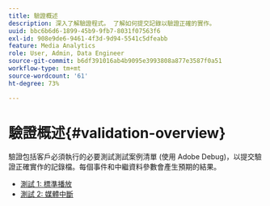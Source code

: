 ```yaml
---
title: 驗證概述
description: 深入了解驗證程式。 了解如何提交記錄以驗證正確的實作。
uuid: bbc6b6d6-1899-45b9-9fb7-8031f07563f6
exl-id: 908e9de6-9461-4f3d-9d94-5541c5dfeabb
feature: Media Analytics
role: User, Admin, Data Engineer
source-git-commit: b6df391016ab4b9095e3993808a877e3587f0a51
workflow-type: tm+mt
source-wordcount: '61'
ht-degree: 73%

---
```


# 驗證概述{#validation-overview}

驗證包括客戶必須執行的必要測試測試案例清單 (使用 Adobe Debug)，以提交驗證正確實作的記錄檔。每個事件和中繼資料參數會產生預期的結果。

* [測試 1: 標準播放](test1-standard-playback.md)
* [測試 2: 媒體中斷](test2-media-interrupt.md)
